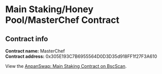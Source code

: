 # Main Staking/Honey Pool/MasterChef Contract

## Contract info

**Contract name:** MasterChef  
**Contract address:** 0x305E193C7B6955564D0D3D35d918FF1f27F3A610

View the [AnpanSwap: Main Staking Contract on BscScan](https://bscscan.com/address/0x305E193C7B6955564D0D3D35d918FF1f27F3A610#code).

